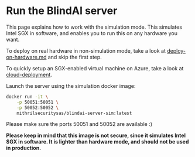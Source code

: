 # Run the BlindAI server

This page explains how to work with the simulation mode. This simulates Intel SGX in software, and enables you to run this on any hardware you want.

To deploy on real hardware in non-simulation mode, take a look at [deploy-on-hardware.md](../deploy-on-hardware.md "mention") and skip the first step.

To quickly setup an SGX-enabled virtual machine on Azure, take a look at [cloud-deployment](../cloud-deployment/ "mention").

Launch the server using the simulation docker image:

```bash
docker run -it \
    -p 50051:50051 \
    -p 50052:50052 \
    mithrilsecuritysas/blindai-server-sim:latest
```

Please make sure the ports 50051 and 50052 are available :)

**Please keep in mind that this image is not secure, since it simulates Intel SGX in software. It is lighter than hardware mode, and should not be used in production.**

